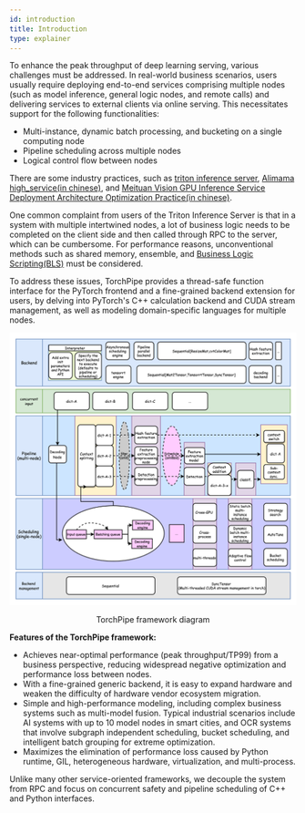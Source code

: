 ```yaml
---
id: introduction
title: Introduction
type: explainer
---
```


To enhance the peak throughput of deep learning serving, various challenges must be addressed. In real-world business scenarios, users usually require deploying end-to-end services comprising multiple nodes (such as model inference, general logic nodes, and remote calls) and delivering services to external clients via online serving. This necessitates support for the following functionalities:
- Multi-instance, dynamic batch processing, and bucketing on a single computing node
- Pipeline scheduling across multiple nodes
- Logical control flow between nodes

There are some industry practices, such as [triton inference server](https://github.com/triton-inference-server/server/blob/main/docs/user_guide/architecture.md#ensemble-models), [Alimama high_service(in chinese)](https://mp.weixin.qq.com/s/Fd2GNXqO3wl3FrA7Wli3jA), and [Meituan Vision GPU Inference Service Deployment Architecture Optimization Practice(in chinese)](https://zhuanlan.zhihu.com/p/605094862).

One common complaint from users of the Triton Inference Server is that in a system with multiple intertwined nodes, a lot of business logic needs to be completed on the client side and then called through RPC to the server, which can be cumbersome. For performance reasons, unconventional methods such as shared memory, ensemble, and [Business Logic Scripting(BLS)](https://github.com/triton-inference-server/python_backend#business-logic-scripting) must be considered.

To address these issues, TorchPipe provides a thread-safe function interface for the PyTorch frontend and a fine-grained backend extension for users, by delving into PyTorch's C++ calculation backend and CUDA stream management, as well as modeling domain-specific languages for multiple nodes.


![jpg](.././static/images/EngineFlow-light-english.png)
<center>TorchPipe framework diagram</center> 

**Features of the TorchPipe framework:**
- Achieves near-optimal performance (peak throughput/TP99) from a business perspective, reducing widespread negative optimization and performance loss between nodes.
- With a fine-grained generic backend, it is easy to expand hardware and weaken the difficulty of hardware vendor ecosystem migration.
- Simple and high-performance modeling, including complex business systems such as multi-model fusion. Typical industrial scenarios include AI systems with up to 10 model nodes in smart cities, and OCR systems that involve subgraph independent scheduling, bucket scheduling, and intelligent batch grouping for extreme optimization.
- Maximizes the elimination of performance loss caused by Python runtime, GIL, heterogeneous hardware, virtualization, and multi-process.

Unlike many other service-oriented frameworks, we decouple the system from RPC and focus on concurrent safety and pipeline scheduling of C++ and Python interfaces.




